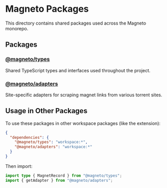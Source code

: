 # Magneto Packages

This directory contains shared packages used across the Magneto monorepo.

## Packages

### [@magneto/types](./types)
Shared TypeScript types and interfaces used throughout the project.

### [@magneto/adapters](./adapters)
Site-specific adapters for scraping magnet links from various torrent sites.

## Usage in Other Packages

To use these packages in other workspace packages (like the extension):

```json
{
  "dependencies": {
    "@magneto/types": "workspace:*",
    "@magneto/adapters": "workspace:*"
  }
}
```

Then import:

```typescript
import type { MagnetRecord } from "@magneto/types";
import { getAdapter } from "@magneto/adapters";
```
